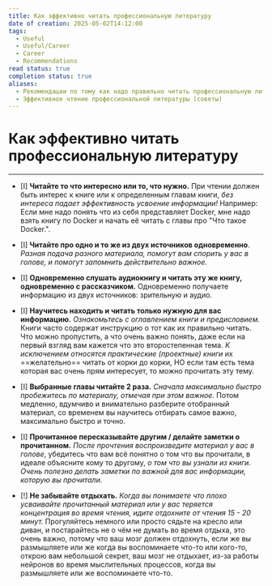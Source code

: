 ```yaml
---
title: Как эффективно читать профессиональную литературу
date of creation: 2025-05-02T14:12:00
tags:
  - Useful
  - Useful/Career
  - Career
  - Recommendations
read status: true
completion status: true
aliases:
  - Рекомендации по тому как надо правильно читать профессиональную литературу
  - Эффективное чтение профессиональной литературы (советы)
---
```

# Как эффективно читать профессиональную литературу
---

- [I] **Читайте то что интересно или то, что нужно.** При чтении должен быть интерес к книге или к определенным главам книги, *без интереса падает эффективность усвоение информации!* Например: Если мне надо понять что из себя представляет Docker, мне надо взять книгу по Docker и начать её читать с главы про "Что такое Docker.".

- [I] **Читайте про одно и то же из двух источников одновременно**. *Разная подача разного материала, помогут вам спорить у вас в голове, и помогут запомнить действительно важное.*

- [I] **Одновременно слушать аудиокнигу и читать эту же книгу, одновременно с рассказчиком.** Одновременно получаете информацию из двух источников: зрительную и аудио.

- [I] **Научитесь находить и читать только нужную для вас информацию.** *Ознакомьтесь с оглавлением книги и предисловием.* Книги часто содержат инструкцию о тот как их правильно читать. Что можно пропустить, а что очень важно понять, даже если на первый взгляд вам кажется что это второстепенная тема. *К исключением относятся практические (проектные) книги* их ==желательно== читать от корки до корки, НО если там есть тема которая вас очень прям интересует, то можно прочитать эту тему.

- [I] **Выбранные главы читайте 2 раза.** *Сначала максимально быстро пробежитесь по материалу, отмечая при этом важное.* Потом медленно, вдумчиво и внимательно разберите отобранный материал, со временем вы научитесь отбирать самое важно, максимально быстро и точно.

- [I] **Прочитанное пересказывайте другим / делайте заметки о прочитанном.** *После прочтения воспроизведите материал у вас в голове*, убедитесь что вам всё понятно о том что вы прочитали, в идеале объясните кому то другому, *о том что вы узнали из книги.* *Очень полезно делать заметки по важной для вас информации, которую вы прочитали.*

- [!] **Не забывайте отдыхать.** *Когда вы понимаете что плохо усваивайте прочитанный материал или у вас теряется концентрация во время чтения, идите отдохните от чтения 15 - 20 минут.* Прогуляйтесь немного или просто сядьте на кресло или диван, и постарайтесь не о чём не думать во время отдыха, это очень важно, потому что ваш мозг должен отдохнуть, если же вы размышляете или же когда вы воспоминаете что-то или кого-то, открою вам небольшой секрет, ваш мозг не отдыхает, из-за работы нейронов во время мыслительных процессов, когда вы размышляете или же воспоминаете что-то.


